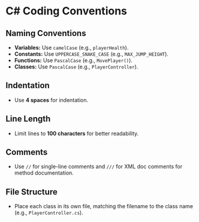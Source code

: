 # C# Coding Conventions
## Naming Conventions
- **Variables:** Use `camelCase` (e.g., `playerHealth`).
- **Constants:** Use `UPPERCASE_SNAKE_CASE` (e.g., `MAX_JUMP_HEIGHT`).
- **Functions:** Use `PascalCase` (e.g., `MovePlayer()`).
- **Classes:** Use `PascalCase` (e.g., `PlayerController`).
## Indentation
- Use **4 spaces** for indentation.
## Line Length
- Limit lines to **100 characters** for better readability.
## Comments
- Use `//` for single-line comments and `///` for XML doc comments for method documentation.
## File Structure
- Place each class in its own file, matching the filename to the class name (e.g.,
`PlayerController.cs`).